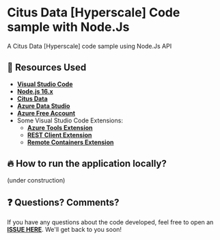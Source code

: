 # Citus Data [Hyperscale] Code sample with Node.Js

A Citus Data [Hyperscale] code sample using Node.Js API

## 🚀 Resources Used

- **[Visual Studio Code](https://code.visualstudio.com/?WT.mc_id=javascript-72292-gllemos)**
- **[Node.js 16.x](https://nodejs.org/en/)**
- **[Citus Data](https://www.citusdata.com/product/hyperscale-citus/?WT.mc_id=javascript-72292-gllemos)**
- **[Azure Data Studio](https://docs.microsoft.com/sql/azure-data-studio/download-azure-data-studio?view=sql-server-ver16&WT.mc_id=javascript-72292-gllemos)**
- **[Azure Free Account](https://azure.microsoft.com/?WT.mc_id=javascript-72292-gllemos)**
- Some Visual Studio Code Extensions:
  - **[Azure Tools Extension](https://marketplace.visualstudio.com/items?itemName=ms-vscode.vscode-node-azure-pack&WT.mc_id=javascript-72292-gllemos)**
  - **[REST Client Extension](https://marketplace.visualstudio.com/items?itemName=humao.rest-client&WT.mc_id=javascript-72292-gllemos)**
  - **[Remote Containers Extension](https://marketplace.visualstudio.com/items?itemName=ms-vscode-remote.remote-containers)**

## 🔥 How to run the application locally? 

(under construction)

## ❓ Questions? Comments?

If you have any questions about the code developed, feel free to open an **[ISSUE HERE](https://github.com/glaucia86/citusdata-nodejs-code-sample/issues)**. We'll get back to you soon!
